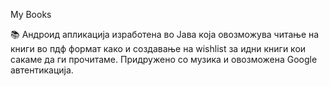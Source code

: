 Мy Books

📚 Aндроид апликација изработена во Јава која овозможува читање на книги во пдф формат како и создавање на wishlist за идни книги кои сакаме да ги прочитаме. Придружено со музика и овозможена Google автентикација. 
